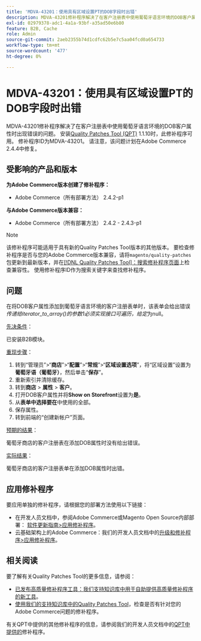 ```yaml
---
title: 'MDVA-43201：使用具有区域设置PT的DOB字段时出错'
description: MDVA-43201修补程序解决了在客户注册表中使用葡萄牙语言环境的DOB客户属性时出现错误的问题。 安装[Quality Patches Tool (QPT)](/help/announcements/adobe-commerce-announcements/magento-quality-patches-released-new-tool-to-self-serve-quality-patches.md) 1.1.10后，即可使用此修补程序。 修补程序ID为MDVA-43201。 请注意，该问题计划在Adobe Commerce 2.4.4中修复。
exl-id: 02979378-adc1-4a1a-93bf-a35ad50e6b80
feature: B2B, Cache
role: Admin
source-git-commit: 2aeb2355b74d1cdfc62b5e7c5aa04fcd0a654733
workflow-type: tm+mt
source-wordcount: '477'
ht-degree: 0%

---
```


# MDVA-43201：使用具有区域设置PT的DOB字段时出错

MDVA-43201修补程序解决了在客户注册表中使用葡萄牙语言环境的DOB客户属性时出现错误的问题。 安装[Quality Patches Tool (QPT)](/help/announcements/adobe-commerce-announcements/magento-quality-patches-released-new-tool-to-self-serve-quality-patches.md) 1.1.10时，此修补程序可用。 修补程序ID为MDVA-43201。 请注意，该问题计划在Adobe Commerce 2.4.4中修复。

## 受影响的产品和版本

**为Adobe Commerce版本创建了修补程序：**

* Adobe Commerce（所有部署方法） 2.4.2-p1

**与Adobe Commerce版本兼容：**

* Adobe Commerce（所有部署方法） 2.4.2 - 2.4.3-p1

>[!NOTE]
>
>该修补程序可能适用于具有新的Quality Patches Tool版本的其他版本。 要检查修补程序是否与您的Adobe Commerce版本兼容，请将`magento/quality-patches`包更新到最新版本，并在[[!DNL Quality Patches Tool]：搜索修补程序页面](https://experienceleague.adobe.com/tools/commerce-quality-patches/index.html?lang=zh-Hans)上检查兼容性。 使用修补程序ID作为搜索关键字来查找修补程序。

## 问题

在将DOB客户属性添加到葡萄牙语言环境的客户注册表单时，该表单会给出错误&#x200B;*传递给iterator_to_array()的参数1必须实现接口可遍历，给定*&#x200B;为null。

<u>先决条件</u>：

已安装B2B模块。

<u>重现步骤</u>：

1. 转到“管理员”>“**商店**”>“**配置**”>“**常规**”>“**区域设置选项**”，将“区域设置”设置为&#x200B;**葡萄牙语（葡萄牙）**，然后单击“**保存**”。
1. 重新索引并清除缓存。
1. 转到&#x200B;**商店** > **属性** > **客户**。
1. 打开DOB客户属性并将&#x200B;**Show on Storefront**&#x200B;设置为&#x200B;**是**。
1. 从&#x200B;**表单中选择要在**&#x200B;中使用的全部。
1. 保存属性。
1. 转到前端的“创建新帐户”页面。

<u>预期的结果</u>：

葡萄牙商店的客户注册表在添加DOB属性时没有给出错误。

<u>实际结果</u>：

葡萄牙商店的客户注册表单在添加DOB属性时出错。

## 应用修补程序

要应用单独的修补程序，请根据您的部署方法使用以下链接：

* 在开发人员文档中，参阅Adobe Commerce或Magento Open Source内部部署： [软件更新指南>应用修补程序](https://experienceleague.adobe.com/zh-hans/docs/commerce-operations/tools/quality-patches-tool/usage)。
* 云基础架构上的Adobe Commerce：我们的开发人员文档中的[升级和修补程序>应用修补程序](https://experienceleague.adobe.com/zh-hans/docs/commerce-cloud-service/user-guide/develop/upgrade/apply-patches)。

## 相关阅读

要了解有关Quality Patches Tool的更多信息，请参阅：

* [已发布高质量修补程序工具：我们支持知识库中用于自助提供高质量修补程序的新工具](/help/announcements/adobe-commerce-announcements/magento-quality-patches-released-new-tool-to-self-serve-quality-patches.md)。
* [使用我们的支持知识库中的Quality Patches Tool](/help/support-tools/patches-available-in-qpt-tool/check-patch-for-magento-issue-with-magento-quality-patches.md)，检查是否有针对您的Adobe Commerce问题的修补程序。

有关QPT中提供的其他修补程序的信息，请参阅我们的开发人员文档中的[QPT中提供的](https://experienceleague.adobe.com/tools/commerce-quality-patches/index.html?lang=zh-Hans)修补程序。
